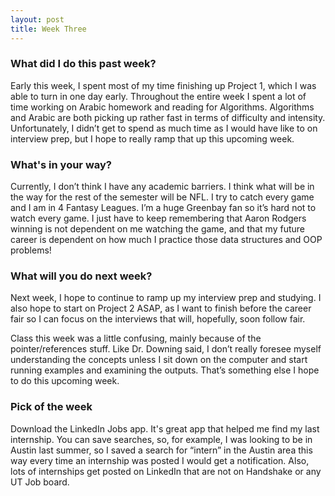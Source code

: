 ```yaml
---
layout: post
title: Week Three
---
```


### What did I do this past week?
Early this week, I spent most of my time finishing up Project 1, which I was able to turn in one day early. Throughout the entire week I spent a lot of time working on Arabic homework and reading for Algorithms. Algorithms and Arabic are both picking up rather fast in terms of difficulty and intensity. Unfortunately, I didn’t get to spend as much time as I would have like to on interview prep, but I hope to really ramp that up this upcoming week.

### What's in your way?
Currently, I don’t think I have any academic barriers. I think what will be in the way for the rest of the semester will be NFL. I try to catch every game and I am in 4 Fantasy Leagues. I’m a huge Greenbay fan so it’s hard not to watch every game. I just have to keep remembering that Aaron Rodgers winning is not dependent on me watching the game, and that my future career is dependent on how much I practice those data structures and OOP problems!

### What will you do next week?
Next week, I hope to continue to ramp up my interview prep and studying. I also hope to start on Project 2 ASAP, as I want to finish before the career fair so I can focus on the interviews that will, hopefully, soon follow fair. 

Class this week was a little confusing, mainly because of the pointer/references stuff. Like Dr. Downing said, I don’t really foresee myself understanding the concepts unless I sit down on the computer and start running examples and examining the outputs. That’s something else I hope to do this upcoming week. 

### Pick of the week
Download the LinkedIn Jobs app. It's great app that helped me find my last internship. You can save searches, so, for example, I was looking to be in Austin last summer, so I saved a search for “intern” in the Austin area this way every time an internship was posted I would get a notification. Also, lots of internships get posted on LinkedIn that are not on Handshake or any UT Job board. 
